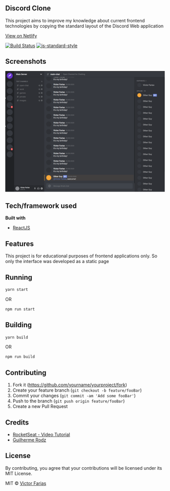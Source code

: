 ## Discord Clone
This project aims to improve my knowledge about current frontend technologies by copying the standard layout of the Discord Web application

[View on Netlify](netlify-url)

[![Build Status][travis-image]][travis-url]
[![js-standard-style][style-image]](style-url)

## Screenshots

![Main Window](screenshots/discord_clone.png)

## Tech/framework used
<b>Built with</b>
- [ReactJS](https://reactjs.org/)

## Features
This project is for educational purposes of frontend applications only. So only the interface was developed as a static page

## Running
```bash
yarn start
```
OR

```bash
npm run start
```

## Building
```bash
yarn build
```
OR

```bash
npm run build
```

## Contributing

1. Fork it (<https://github.com/yourname/yourproject/fork>)
2. Create your feature branch (`git checkout -b feature/fooBar`)
3. Commit your changes (`git commit -am 'Add some fooBar'`)
4. Push to the branch (`git push origin feature/fooBar`)
5. Create a new Pull Request

## Credits
- [RocketSeat - Video Tutorial](https://www.youtube.com/watch?v=x4FdZd2-_uU)
- [Guilherme Rodz](https://github.com/guilhermerodz)

## License
By contributing, you agree that your contributions will be licensed under its MIT License.

MIT © [Victor Farias](https://github.com/victorffarias/)

<!-- Markdown link & img dfn's -->
[travis-image]: https://travis-ci.org/victorffarias/discord-clone.svg?branch=master
[travis-url]: https://travis-ci.org/victorffarias/discord-clone
[style-image]: https://img.shields.io/badge/code%20style-standard-brightgreen.svg?style=flat
[style-url]: https://github.com/feross/standard
[netlify-url]: https://discord-victor-farias.netlify.app/
